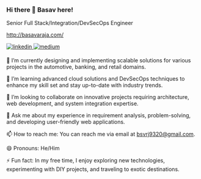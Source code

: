### Hi there 👋 Basav here!

Senior Full Stack/Integration/DevSecOps Engineer

http://basavaraja.com/

<a href="https://www.linkedin.com/in/basavcn/" target="_blank">
<img src=https://img.shields.io/badge/linkedin-%231E77B5.svg?&style=for-the-badge&logo=linkedin&logoColor=white alt=linkedin style="margin-bottom: 5px;" />
</a>
<a href="https://medium.com/@bsvrj9320" target="_blank">
<img src=https://img.shields.io/badge/medium-%23292929.svg?&style=for-the-badge&logo=medium&logoColor=white alt=medium style="margin-bottom: 5px;" />
</a>

🔭 I’m currently designing and implementing scalable solutions for various projects in the automotive, banking, and retail domains.

🌱 I’m learning advanced cloud solutions and DevSecOps techniques to enhance my skill set and stay up-to-date with industry trends.

👯 I’m looking to collaborate on innovative projects requiring architecture, web development, and system integration expertise.

💬 Ask me about my experience in requirement analysis, problem-solving, and developing user-friendly web applications.

📫 How to reach me: You can reach me via email at bsvrj9320@gmail.com.

😄 Pronouns: He/Him

⚡ Fun fact: In my free time, I enjoy exploring new technologies, experimenting with DIY projects, and traveling to exotic destinations.

